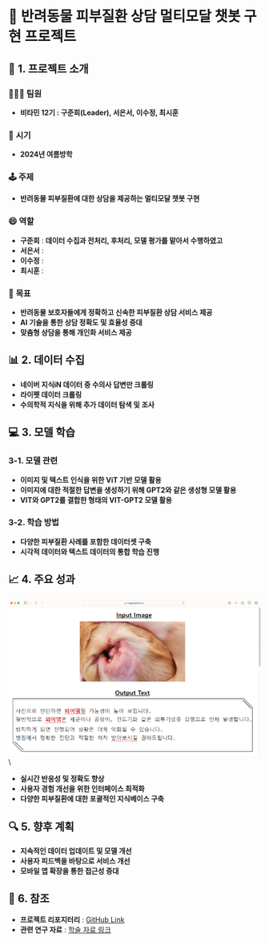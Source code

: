 # 🐾 반려동물 피부질환 상담 멀티모달 챗봇 구현 프로젝트
     
## 🎯 1. 프로젝트 소개
### 🧑‍🤝‍🧑 **팀원**
- **비타민 12기 : 구준회(Leader), 서은서, 이수정, 최시훈**
 
### 📅 **시기**
- **2024년 여름방학**

### 🕹️ **주제**
- **반려동물 피부질환에 대한 상담을 제공하는 멀티모달 챗봇 구현**

### 😄 **역할**
- **구준회** : **데이터 수집과 전처리, 후처리, 모델 평가를 맡아서 수행하였고** 
- **서은서** : 
- **이수정** : 
- **최시훈** : 

### 🎯 **목표**
- **반려동물 보호자들에게 정확하고 신속한 피부질환 상담 서비스 제공**
- **AI 기술을 통한 상담 정확도 및 효율성 증대**
- **맞춤형 상담을 통해 개인화 서비스 제공**

## 📊 2. 데이터 수집
- **네이버 지식iN 데이터 중 수의사 답변만 크롤링**
- **라이펫 데이터 크롤링**
- **수의학적 지식을 위해 추가 데이터 탐색 및 조사**

## 💻 3. 모델 학습
### 3-1. 모델 관련
- **이미지 및 텍스트 인식을 위한 ViT 기반 모델 활용**
- **이미지에 대한 적절한 답변을 생성하기 위해 GPT2와 같은 생성형 모델 활용**
- **VIT와 GPT2를 결합한 형태의 VIT-GPT2 모델 활용**

### 3-2. 학습 방법
- **다양한 피부질환 사례를 포함한 데이터셋 구축**
- **시각적 데이터와 텍스트 데이터의 통합 학습 진행**

## 📈 4. 주요 성과
<img src="VET_외이염.png" alt="Inference_외이염" width="600"/>\

- **실시간 반응성 및 정확도 향상**
- **사용자 경험 개선을 위한 인터페이스 최적화**
- **다양한 피부질환에 대한 포괄적인 지식베이스 구축**

## 🔍 5. 향후 계획  
- **지속적인 데이터 업데이트 및 모델 개선**
- **사용자 피드백을 바탕으로 서비스 개선**
- **모바일 앱 확장을 통한 접근성 증대**

## 🧹 6. 참조
- **프로젝트 리포지터리** : [GitHub Link](https://ankur3107.github.io/blogs/the-illustrated-image-captioning-using-transformers/)
- **관련 연구 자료** : [학술 자료 링크](#)
